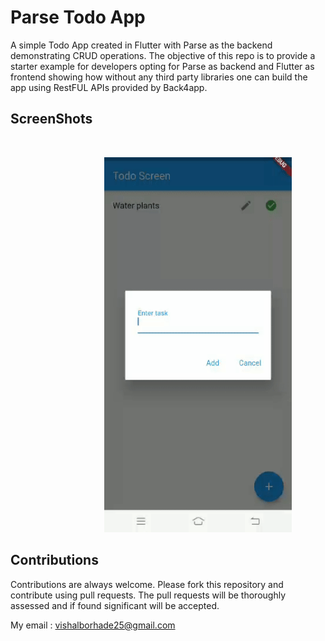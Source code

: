 # Parse Todo App
  A simple Todo App created in Flutter with Parse as the backend demonstrating CRUD operations. The objective of this repo is     to provide a starter example for developers opting for Parse as backend and Flutter as frontend showing how without any third party libraries one can build the app using RestFUL APIs provided by Back4app. 

## ScreenShots

<br>

<img height=600 width=300 src="https://github.com/vishalborhade25/QuickTask/blob/main/Screenshots/pic1.gif"
 hspace=150/>
 
## Contributions
Contributions are always welcome. Please fork this repository and contribute using pull requests. The pull requests will be thoroughly assessed and if found significant will be accepted.

My email : vishalborhade25@gmail.com
